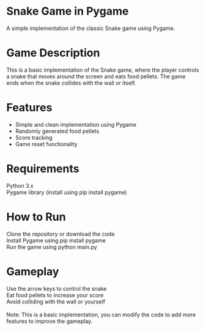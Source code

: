 # Snake Game in Pygame
A simple implementation of the classic Snake game using Pygame.
# Game Description
This is a basic implementation of the Snake game, where the player controls a snake that moves around the screen and eats food pellets. The game ends when the snake collides with the wall or itself.
# Features
* Simple and clean implementation using Pygame
* Randomly generated food pellets
* Score tracking
* Game reset functionality
# Requirements
Python 3.x </br>
Pygame library (install using pip install pygame)
# How to Run
Clone the repository or download the code</br>
Install Pygame using pip install pygame</br>
Run the game using python main.py
# Gameplay
Use the arrow keys to control the snake</br>
Eat food pellets to increase your score</br>
Avoid colliding with the wall or yourself</br>
</br>
Note: This is a basic implementation, you can modify the code to add more features to improve the gameplay.
